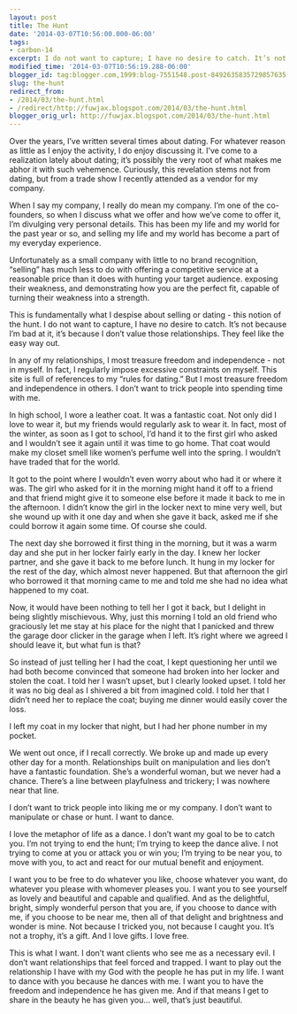 ```yaml
---
layout: post
title: The Hunt
date: '2014-03-07T10:56:00.000-06:00'
tags: 
- carbon-14
excerpt: I do not want to capture; I have no desire to catch. It’s not because I’m bad at it; it’s because I don’t value those relationships.
modified_time: '2014-03-07T10:56:19.288-06:00'
blogger_id: tag:blogger.com,1999:blog-7551548.post-8492635835729857635
slug: the-hunt
redirect_from: 
- /2014/03/the-hunt.html
- /redirect/http://fuwjax.blogspot.com/2014/03/the-hunt.html
blogger_orig_url: http://fuwjax.blogspot.com/2014/03/the-hunt.html
---
```


Over the years, I’ve written several times about dating. For whatever reason as little as I enjoy the activity, I do enjoy discussing it. I’ve come to a realization lately about dating; it’s possibly the very root of what makes me abhor it with such vehemence. Curiously, this revelation stems not from dating, but from a trade show I recently attended as a vendor for my company.

When I say my company, I really do mean my company. I’m one of the co-founders, so when I discuss what we offer and how we’ve come to offer it, I’m divulging very personal details. This has been my life and my world for the past year or so, and selling my life and my world has become a part of my everyday experience.

Unfortunately as a small company with little to no brand recognition, “selling” has much less to do with offering a competitive service at a reasonable price than it does with hunting your target audience. exposing their weakness, and demonstrating how you are the perfect fit, capable of turning their weakness into a strength.

This is fundamentally what I despise about selling or dating - this notion of the hunt. I do not want to capture, I have no desire to catch. It’s not because I’m bad at it, it’s because I don’t value those relationships. They feel like the easy way out.

In any of my relationships, I most treasure freedom and independence - not in myself. In fact, I regularly impose excessive constraints on myself. This site is full of references to my “rules for dating.” But I most treasure freedom and independence in others. I don’t want to trick people into spending time with me.

In high school, I wore a leather coat. It was a fantastic coat. Not only did I love to wear it, but my friends would regularly ask to wear it. In fact, most of the winter, as soon as I got to school, I’d hand it to the first girl who asked and I wouldn’t see it again until it was time to go home. That coat would make my closet smell like women’s perfume well into the spring. I wouldn’t have traded that for the world.

It got to the point where I wouldn’t even worry about who had it or where it was. The girl who asked for it in the morning might hand it off to a friend and that friend might give it to someone else before it made it back to me in the afternoon. I didn’t know the girl in the locker next to mine very well, but she wound up with it one day and when she gave it back, asked me if she could borrow it again some time. Of course she could.

The next day she borrowed it first thing in the morning, but it was a warm day and she put in her locker fairly early in the day. I knew her locker partner, and she gave it back to me before lunch. It hung in my locker for the rest of the day, which almost never happened. But that afternoon the girl who borrowed it that morning came to me and told me she had no idea what happened to my coat.

Now, it would have been nothing to tell her I got it back, but I delight in being slightly mischievous. Why, just this morning I told an old friend who graciously let me stay at his place for the night that I panicked and threw the garage door clicker in the garage when I left. It’s right where we agreed I should leave it, but what fun is that?

So instead of just telling her I had the coat, I kept questioning her until we had both become convinced that someone had broken into her locker and stolen the coat. I told her I wasn’t upset, but I clearly looked upset. I told her it was no big deal as I shivered a bit from imagined cold. I told her that I didn’t need her to replace the coat; buying me dinner would easily cover the loss.

I left my coat in my locker that night, but I had her phone number in my pocket.

We went out once, if I recall correctly. We broke up and made up every other day for a month. Relationships built on manipulation and lies don’t have a fantastic foundation. She’s a wonderful woman, but we never had a chance. There’s a line between playfulness and trickery; I was nowhere near that line.

I don’t want to trick people into liking me or my company. I don’t want to manipulate or chase or hunt. I want to dance.

I love the metaphor of life as a dance. I don’t want my goal to be to catch you. I’m not trying to end the hunt; I’m trying to keep the dance alive. I not trying to come at you or attack you or win you; I’m trying to be near you, to move with you, to act and react for our mutual benefit and enjoyment.

I want you to be free to do whatever you like, choose whatever you want, do whatever you please with whomever pleases you. I want you to see yourself as lovely and beautiful and capable and qualified. And as the delightful, bright, simply wonderful person that you are, if you choose to dance with me, if you choose to be near me, then all of that delight and brightness and wonder is mine. Not because I tricked you, not because I caught you. It’s not a trophy, it’s a gift. And I love gifts. I love free.

This is what I want. I don’t want clients who see me as a necessary evil. I don’t want relationships that feel forced and trapped. I want to play out the relationship I have with my God with the people he has put in my life. I want to dance with you because he dances with me. I want you to have the freedom and independence he has given me. And if that means I get to share in the beauty he has given you… well, that’s just beautiful.